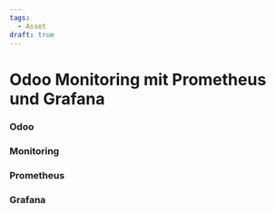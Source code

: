 ```yaml
---
tags:
  - Asset
draft: true
---
```

# Odoo Monitoring mit Prometheus und Grafana

### Odoo

### Monitoring

### Prometheus

### Grafana

